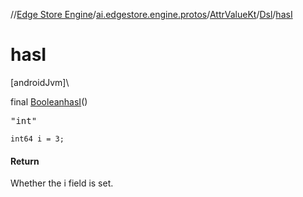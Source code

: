 //[Edge Store Engine](../../../../index.md)/[ai.edgestore.engine.protos](../../index.md)/[AttrValueKt](../index.md)/[Dsl](index.md)/[hasI](has-i.md)

# hasI

[androidJvm]\

final [Boolean](https://developer.android.com/reference/kotlin/java/lang/Boolean.html)[hasI](has-i.md)()

<pre>
"int"
</pre>

<code>int64 i = 3;</code>

#### Return

Whether the i field is set.
